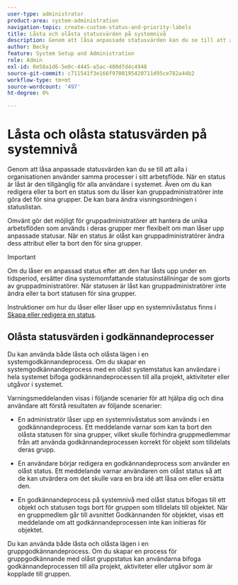```yaml
---
user-type: administrator
product-area: system-administration
navigation-topic: create-custom-status-and-priority-labels
title: Låsta och olåsta statusvärden på systemnivå
description: Genom att låsa anpassade statusvärden kan du se till att alla i organisationen använder samma processer i sitt arbetsflöde. När en status är låst är den tillgänglig för alla användare i systemet. Även om du kan redigera eller ta bort den kan gruppadministratörer inte göra det för sina grupper. Omvänt gör det möjligt för gruppadministratörer att hantera de unika arbetsflöden som används i deras grupper mer flexibelt om man låser upp anpassade statusar. De kan ändra attributen för en olåst status eller ta bort den för sina grupper.
author: Becky
feature: System Setup and Administration
role: Admin
exl-id: 0e58a1d6-5e0c-4445-a5ac-400dfd4c4948
source-git-commit: c711541f3e166f9700195420711d95ce782a44b2
workflow-type: tm+mt
source-wordcount: '497'
ht-degree: 0%

---
```


# Låsta och olåsta statusvärden på systemnivå

Genom att låsa anpassade statusvärden kan du se till att alla i organisationen använder samma processer i sitt arbetsflöde. När en status är låst är den tillgänglig för alla användare i systemet. Även om du kan redigera eller ta bort en status som du låser kan gruppadministratörer inte göra det för sina grupper. De kan bara ändra visningsordningen i statuslistan.

Omvänt gör det möjligt för gruppadministratörer att hantera de unika arbetsflöden som används i deras grupper mer flexibelt om man låser upp anpassade statusar. När en status är olåst kan gruppadministratörer ändra dess attribut eller ta bort den för sina grupper.

>[!IMPORTANT]
>
>Om du låser en anpassad status efter att den har låsts upp under en tidsperiod, ersätter dina systemomfattande statusinställningar de som gjorts av gruppadministratörer. När statusen är låst kan gruppadministratörer inte ändra eller ta bort statusen för sina grupper.

Instruktioner om hur du låser eller låser upp en systemnivåstatus finns i [Skapa eller redigera en status](../../../administration-and-setup/customize-workfront/creating-custom-status-and-priority-labels/create-or-edit-a-status.md).

## Olåsta statusvärden i godkännandeprocesser

Du kan använda både låsta och olåsta lägen i en systemgodkännandeprocess. Om du skapar en systemgodkännandeprocess med en olåst systemstatus kan användare i hela systemet bifoga godkännandeprocessen till alla projekt, aktiviteter eller utgåvor i systemet.

Varningsmeddelanden visas i följande scenarier för att hjälpa dig och dina användare att förstå resultaten av följande scenarier:

* En administratör låser upp en systemnivåstatus som används i en godkännandeprocess. Ett meddelande varnar som kan ta bort den olåsta statusen för sina grupper, vilket skulle förhindra gruppmedlemmar från att använda godkännandeprocessen korrekt för objekt som tilldelats deras grupp.

* En användare börjar redigera en godkännandeprocess som använder en olåst status. Ett meddelande varnar användaren om olåst status så att de kan utvärdera om det skulle vara en bra idé att låsa om eller ersätta den.

* En godkännandeprocess på systemnivå med olåst status bifogas till ett objekt och statusen togs bort för gruppen som tilldelats till objektet. När en gruppmedlem går till avsnittet Godkännanden för objektet, visas ett meddelande om att godkännandeprocessen inte kan initieras för objektet.

Du kan använda både låsta och olåsta lägen i en gruppgodkännandeprocess. Om du skapar en process för gruppgodkännande med olåst gruppstatus kan användarna bifoga godkännandeprocessen till alla projekt, aktiviteter eller utgåvor som är kopplade till gruppen.
